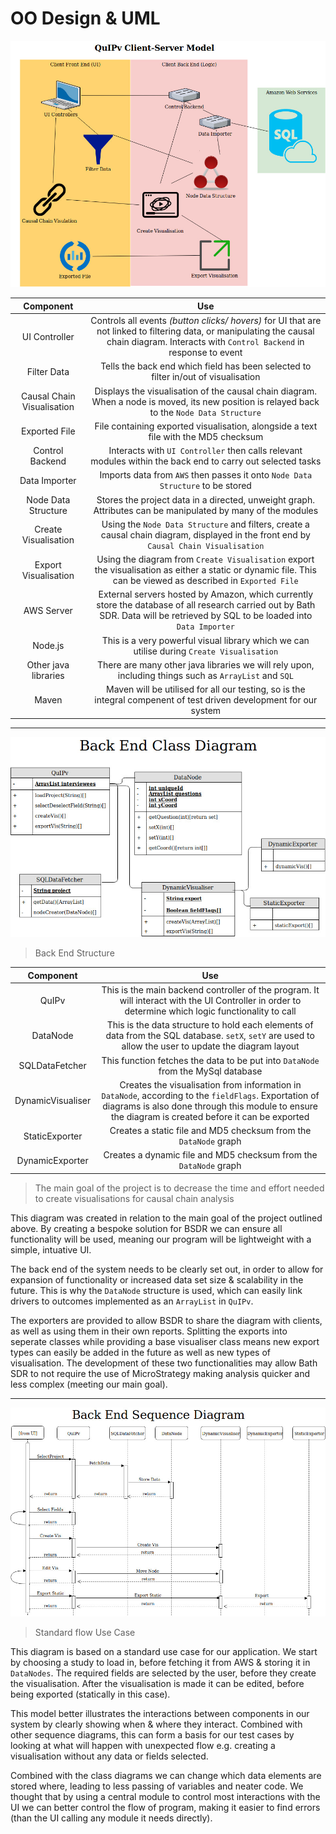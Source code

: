 
 OO Design & UML
===

![ERROR: Client Server Diagram not found](clientServer.jpg)

|Component|Use|
|:---:|:---:|
|UI Controller|Controls all events _(button clicks/ hovers)_ for UI that are not linked to filtering data, or manipulating the causal chain diagram. Interacts with `Control Backend` in response to event|
|Filter Data|Tells the back end which field has been selected to filter in/out of visualisation|
|Causal Chain Visualisation|Displays the visualisation of the causal chain diagram. When a node is moved, its new position is relayed back to the `Node Data Structure`|
|Exported File|File containing exported visualisation, alongside a text file with the MD5 checksum|
|Control Backend|Interacts with `UI Controller` then calls relevant modules within the back end to carry out selected tasks|
|Data Importer|Imports data from `AWS` then passes it onto `Node Data Structure` to be stored|
|Node Data Structure|Stores the project data in a directed, unweight graph. Attributes can be manipulated by many of the modules|
|Create Visualisation|Using the `Node Data Structure` and filters, create a causal chain diagram, displayed in the front end by `Causal Chain Visualisation`|
|Export Visualisation|Using the diagram from `Create Visualisation` export the visualisation as either a static or dynamic file. This can be viewed as described in `Exported File`|
|AWS Server|External servers hosted by Amazon, which currently store the database of all research carried out by Bath SDR. Data will be retrieved by SQL to be loaded into `Data Importer`|
|Node.js|This is a very powerful visual library which we can utilise during `Create Visualisation`|
|Other java libraries|There are many other java libraries we will rely upon, including things such as `ArrayList` and `SQL` |
|Maven|Maven will be utilised for all our testing, so is the integral compenent of test driven development for our system|
---

![ERROR: Back End Class Diagram not found](classDiagram.jpg)
> Back End Structure

|Component|Use|
|:---:|:---:|
|QuIPv|This is the main backend controller of the program. It will interact with the UI Controller in order to determine which logic functionality to call|
|DataNode|This is the data structure to hold each elements of data from the SQL database. `setX`, `setY` are used to allow the user to update the diagram layout|
|SQLDataFetcher|This function fetches the data to be put into `DataNode` from the MySql database|
|DynamicVisualiser|Creates the visualisation from information in `DataNode`, according to the `fieldFlags`. Exportation of diagrams is also done through this module to ensure the diagram is created before it can be exported |
|StaticExporter|Creates a static file and MD5 checksum from the `DataNode` graph|
|DynamicExporter|Creates a dynamic file and MD5 checksum from the `DataNode` graph|

> The main goal of the project is to decrease the time and effort needed to create visualisations for
causal chain analysis

This diagram was created in relation to the main goal of the project outlined above.
By creating a bespoke solution for BSDR we can ensure all functionality will be used, meaning our program will be lightweight
 with a simple, intuative UI.

The back end of the system needs to be clearly set out, in order to allow for expansion of functionality
or increased data set size & scalability in the future. This is why the `DataNode` structure is used,
which can easily link drivers to outcomes implemented as an `ArrayList` in `QuIPv`.

The exporters are provided to allow BSDR to share the diagram with clients, as well as using them in their own reports. Splitting the exports into seperate classes while providing a base visualiser class means
new export types can easily be added in the future as well as new types of visualisation. The
development of these two functionalities may allow Bath SDR to not require the use of MicroStrategy
making analysis quicker and less complex (meeting our main goal).

---

![ERROR: Back End Sequence Diagram not found](sequenceDiagram.jpg)
> Standard flow Use Case

This diagram is based on a standard use case for our application. We start by choosing a study to
load in, before fetching it from AWS & storing it in `DataNodes`. The required fields are selected
by the user, before they create the visualisation. After the visualisation is made it can be edited,
before being exported (statically in this case).

This model better illustrates the interactions between components in our system by clearly showing when
& where they interact. Combined with other sequence diagrams, this can form a basis for our test cases
by looking at what will happen with unexpected flow e.g. creating a visualisation without any data or fields
selected.

Combined with the class diagrams we can change which data elements are stored where, leading to less passing 
of variables and neater code. We thought that by using a central module to control most interactions with the UI we 
can better control the flow of program, making it easier to find errors (than the UI calling any module it
needs directly).
